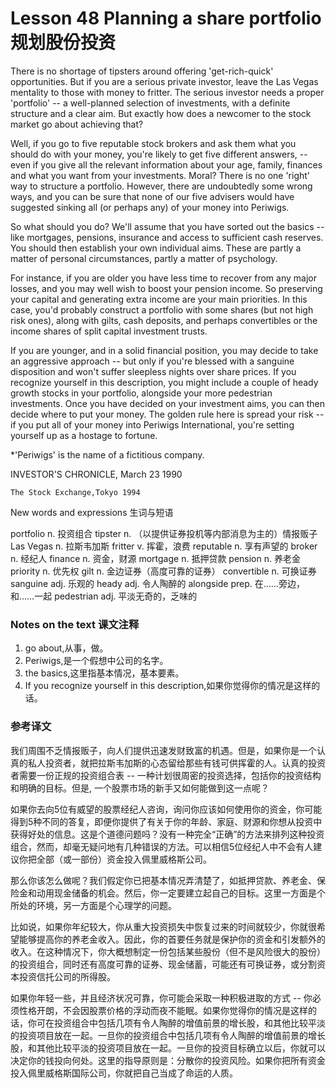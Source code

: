# Lesson 48 Planning a share portfolio 规划股份投资
There is no shortage of tipsters around offering 'get-rich-quick' opportunities. But if you are a serious private investor, leave the Las Vegas mentality to those with money to fritter. The serious investor needs a proper 'portfolio' -- a well-planned selection of investments, with a definite structure and a clear aim. But exactly how does a newcomer to the stock market go about achieving that?

Well, if you go to five reputable stock brokers and ask them what you should do with your money, you're likely to get five different answers, -- even if you give all the relevant information about your age, family, finances and what you want from your investments. Moral? There is no one 'right' way to structure a portfolio. However, there are undoubtedly some wrong ways, and you can be sure that none of our five advisers would have suggested sinking all (or perhaps any) of your money into Periwigs.

So what should you do? We'll assume that you have sorted out the basics -- like mortgages, pensions, insurance and access to sufficient cash reserves. You should then establish your own individual aims. These are partly a matter of personal circumstances, partly a matter of psychology.

For instance, if you are older you have less time to recover from any major losses, and you may well wish to boost your pension income. So preserving your capital and generating extra income are your main priorities. In this case, you'd probably construct a portfolio with some shares (but not high risk ones), along with gilts, cash deposits, and perhaps convertibles or the income shares of split capital investment trusts.

If you are younger, and in a solid financial position, you may decide to take an aggressive approach -- but only if you're blessed with a sanguine disposition and won't suffer sleepless nights over share prices. If you recognize yourself in this description, you might include a couple of heady growth stocks in your portfolio, alongside your more pedestrian investments. Once you have decided on your investment aims, you can then decide where to put your money. The golden rule here is spread your risk -- if you put all of your money into Periwigs International, you're setting yourself up as a hostage to fortune.

*'Periwigs' is the name of a fictitious company.

INVESTOR'S CHRONICLE, March 23 1990
	
	
	The Stock Exchange,Tokyo 1994

New words and expressions 生词与短语

portfolio n. 投资组合
	tipster n. （以提供证券投机等内部消息为主的）情报贩子
	Las Vegas n. 拉斯韦加斯
	fritter v. 挥霍，浪费
	reputable n. 享有声望的
	broker n. 经纪人
	finance n. 资金，财源
	mortgage n. 抵押贷款
	pension n. 养老金
	priority n. 优先权
	gilt n. 金边证券（高度可靠的证券）
	convertible n. 可换证券
	sanguine adj. 乐观的
	heady adj. 令人陶醉的
	alongside prep. 在……旁边，和……一起
	pedestrian adj. 平淡无奇的，乏味的

### Notes on the text 课文注释

1. go about,从事，做。
2. Periwigs,是一个假想中公司的名字。
3. the basics,这里指基本情况，基本要素。
4. If you recognize yourself in this description,如果你觉得你的情况是这样的话。

### 参考译文

我们周围不乏情报贩子，向人们提供迅速发财致富的机遇。但是，如果你是一个认真的私人投资者，就把拉斯韦加斯的心态留给那些有钱可供挥霍的人。认真的投资者需要一份正规的投资组合表 -- 一种计划很周密的投资选择，包括你的投资结构和明确的目标。但是, 一个股票市场的新手又如何能做到这一点呢？

如果你去向5位有威望的股票经纪人咨询，询问你应该如何使用你的资金，你可能得到5种不同的答复，即便你提供了有关于你的年龄、家庭、财源和你想从投资中获得好处的信息。这是个道德问题吗？没有一种完全“正确”的方法来排列这种投资组合，然而，却毫无疑问地有几种错误的方法。可以相信5位经纪人中不会有人建议你把全部（或一部份）资金投入佩里威格斯公司。

那么你该怎么做呢？我们假定你已把基本情况弄清楚了，如抵押贷款、养老金、保险金和动用现金储备的机会。然后，你一定要建立起自己的目标。这里一方面是个所处的环境，另一方面是个心理学的问题。

比如说，如果你年纪较大，你从重大投资损失中恢复过来的时间就较少，你就很希望能够提高你的养老金收入。因此，你的首要任务就是保护你的资金和引发额外的收入。在这种情况下，你大概想制定一份包括某些股份（但不是风险很大的股份）的投资组合，同时还有高度可靠的证券、现金储蓄，可能还有可换证券，或分割资本投资信托公司的所得股。

如果你年轻一些，并且经济状况可靠，你可能会采取一种积极进取的方式 -- 你必须性格开朗，不会因股票价格的浮动而夜不能眠。如果你觉得你的情况是这样的话，你可在投资组合中包括几项有令人陶醉的增值前景的增长股，和其他比较平淡的投资项目放在一起。一旦你的投资组合中包括几项有令人陶醉的增值前景的增长股，和其他比较平淡的投资项目放在一起。一旦你的投资目标确立以后，你就可以决定你的钱投向何处。这里的指导原则是：分散你的投资风险。如果你把所有资金投入佩里威格斯国际公司，你就把自己当成了命运的人质。

